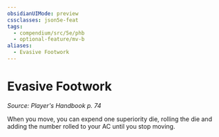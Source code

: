```yaml
---
obsidianUIMode: preview
cssclasses: json5e-feat
tags:
  - compendium/src/5e/phb
  - optional-feature/mv-b
aliases:
  - Evasive Footwork
---
```

# Evasive Footwork
*Source: Player's Handbook p. 74*  

When you move, you can expend one superiority die, rolling the die and adding the number rolled to your AC until you stop moving.